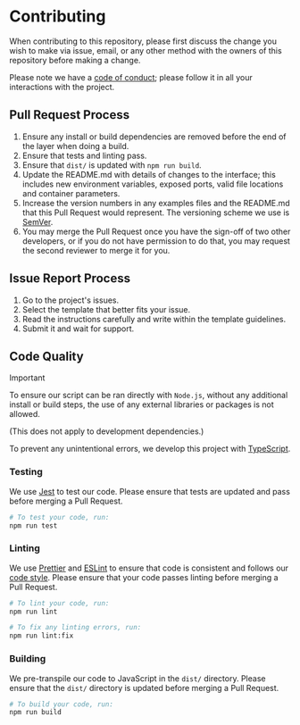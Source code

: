 # **Contributing**

When contributing to this repository,
please first discuss the change you wish to make via issue, email, or any other method
with the owners of this repository before making a change.

Please note we have a [code of conduct](./CODE_OF_CONDUCT.md);
please follow it in all your interactions with the project.

## Pull Request Process

1. Ensure any install or build dependencies are removed before the end of the layer
   when doing a build.
2. Ensure that tests and linting pass.
3. Ensure that `dist/` is updated with `npm run build`.
4. Update the README.md with details of changes to the interface;
   this includes new environment variables, exposed ports,
   valid file locations and container parameters.
5. Increase the version numbers in any examples files and the README.md
   that this Pull Request would represent. The versioning scheme we use is [SemVer](http://semver.org/).
6. You may merge the Pull Request once you have the sign-off of two other developers,
   or if you do not have permission to do that, you may request the second reviewer
   to merge it for you.

## Issue Report Process

1. Go to the project's issues.
2. Select the template that better fits your issue.
3. Read the instructions carefully and write within the template guidelines.
4. Submit it and wait for support.

## Code Quality

> [!IMPORTANT]
> To ensure our script can be ran directly with `Node.js`,
> without any additional install or build steps,
> the use of any external libraries or packages is not allowed.
>
> (This does not apply to development dependencies.)

To prevent any unintentional errors, we develop this project with [TypeScript](https://www.typescriptlang.org/).

### Testing

We use [Jest](https://jestjs.io/) to test our code.
Please ensure that tests are updated and pass before merging a Pull Request.

```sh
# To test your code, run:
npm run test
```

### Linting

We use [Prettier](https://prettier.io/) and [ESLint](https://eslint.org/)
to ensure that code is consistent and follows our [code style](./CODESTYLE.md).
Please ensure that your code passes linting before merging a Pull Request.

```sh
# To lint your code, run:
npm run lint

# To fix any linting errors, run:
npm run lint:fix
```

### Building

We pre-transpile our code to JavaScript in the `dist/` directory.
Please ensure that the `dist/` directory is updated before merging a Pull Request.

```sh
# To build your code, run:
npm run build
```

